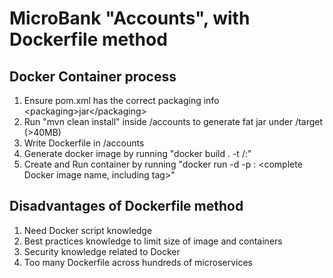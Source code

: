 # MicroBank "Accounts", with Dockerfile method

## Docker Container process
1. Ensure pom.xml has the correct packaging info \<packaging>jar\</packaging> 
2. Run "mvn clean install" inside /accounts to generate fat jar under /target (>40MB)
3. Write Dockerfile in /accounts
4. Generate docker image by running "docker build . -t <Docker username>/<app name>:<tag name>"
5. Create and Run container by running "docker run -d -p <External port>:<Container port> <complete Docker image name, including tag>"

## Disadvantages of Dockerfile method
1. Need Docker script knowledge
2. Best practices knowledge to limit size of image and containers
3. Security knowledge related to Docker
4. Too many Dockerfile across hundreds of microservices